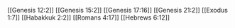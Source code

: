 [[Genesis 12:2]]
[[Genesis 15:2]]
[[Genesis 17:16]]
[[Genesis 21:2]]
[[Exodus 1:7]]
[[Habakkuk 2:2]]
[[Romans 4:17]]
[[Hebrews 6:12]]
